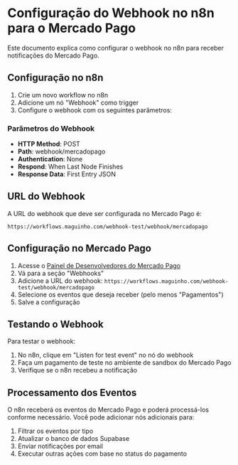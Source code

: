 # Configuração do Webhook no n8n para o Mercado Pago

Este documento explica como configurar o webhook no n8n para receber notificações do Mercado Pago.

## Configuração no n8n

1. Crie um novo workflow no n8n
2. Adicione um nó "Webhook" como trigger
3. Configure o webhook com os seguintes parâmetros:

### Parâmetros do Webhook

- **HTTP Method**: POST
- **Path**: webhook/mercadopago
- **Authentication**: None
- **Respond**: When Last Node Finishes
- **Response Data**: First Entry JSON

## URL do Webhook

A URL do webhook que deve ser configurada no Mercado Pago é:

```
https://workflows.maguinho.com/webhook-test/webhook/mercadopago
```

## Configuração no Mercado Pago

1. Acesse o [Painel de Desenvolvedores do Mercado Pago](https://www.mercadopago.com.br/developers)
2. Vá para a seção "Webhooks"
3. Adicione a URL do webhook: `https://workflows.maguinho.com/webhook-test/webhook/mercadopago`
4. Selecione os eventos que deseja receber (pelo menos "Pagamentos")
5. Salve a configuração

## Testando o Webhook

Para testar o webhook:

1. No n8n, clique em "Listen for test event" no nó do webhook
2. Faça um pagamento de teste no ambiente de sandbox do Mercado Pago
3. Verifique se o n8n recebeu a notificação

## Processamento dos Eventos

O n8n receberá os eventos do Mercado Pago e poderá processá-los conforme necessário. Você pode adicionar nós adicionais para:

1. Filtrar os eventos por tipo
2. Atualizar o banco de dados Supabase
3. Enviar notificações por email
4. Executar outras ações com base no status do pagamento
